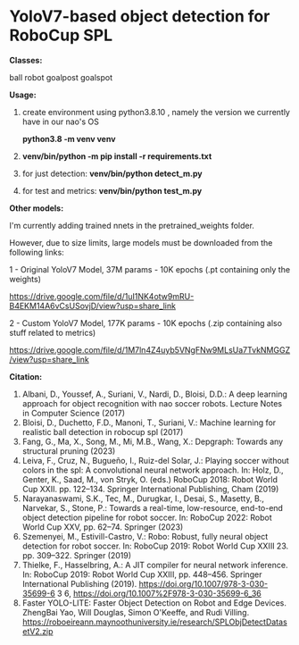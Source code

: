 # **YoloV7-based object detection for RoboCup SPL**

**Classes:**

ball
robot
goalpost
goalspot




**Usage:**
1) create environment using python3.8.10 , namely the version we currently have in our nao's OS 

   **python3.8 -m venv venv**
   
2) **venv/bin/python -m pip install -r requirements.txt**
3) for just detection:
   **venv/bin/python detect_m.py**
4) for test and metrics:
   **venv/bin/python test_m.py**

**Other models:**

I'm currently adding trained nnets in the pretrained_weights folder.

However, due to size limits, large models must be downloaded from the following links:

1 - Original YoloV7 Model, 37M params - 10K epochs (.pt containing only the weights) 

https://drive.google.com/file/d/1uI1NK4otw9mRU-B4EKM14A6vCsUSovjD/view?usp=share_link

2 - Custom YoloV7 Model, 177K params  - 10K epochs (.zip containing also stuff related to metrics) 

https://drive.google.com/file/d/1M7ln4Z4uyb5VNgFNw9MLsUa7TvkNMGGZ/view?usp=share_link

**Citation:**
1. Albani, D., Youssef, A., Suriani, V., Nardi, D., Bloisi, D.D.: A deep learning approach for object recognition with nao soccer robots. Lecture Notes in Computer Science (2017)
2. Bloisi, D., Duchetto, F.D., Manoni, T., Suriani, V.: Machine learning for realistic ball detection in robocup spl (2017) 
3. Fang, G., Ma, X., Song, M., Mi, M.B., Wang, X.: Depgraph: Towards any structural pruning (2023)
4. Leiva, F., Cruz, N., Bugueño, I., Ruiz-del Solar, J.: Playing soccer without colors in the spl: A convolutional neural network approach. In: Holz, D., Genter, K., Saad, M., von Stryk, O. (eds.) RoboCup 2018: Robot World Cup XXII. pp. 122–134. Springer International Publishing, Cham (2019)
5. Narayanaswami, S.K., Tec, M., Durugkar, I., Desai, S., Masetty, B., Narvekar, S., Stone, P.: Towards a real-time, low-resource, end-to-end object detection pipeline for robot soccer. In: RoboCup 2022: Robot World Cup XXV, pp. 62–74. Springer (2023)
6. Szemenyei, M., Estivill-Castro, V.: Robo: Robust, fully neural object detection for robot soccer. In: RoboCup 2019: Robot World Cup XXIII  23. pp. 309–322. Springer (2019)
7. Thielke, F., Hasselbring, A.: A JIT compiler for neural network inference. In: RoboCup 2019: Robot World Cup XXIII, pp. 448–456. Springer International Publishing (2019). https://doi.org/10.1007/978-3-030-35699-6 3 6, https://doi.org/10.1007%2F978-3-030-35699-6_36
8. Faster YOLO-LITE: Faster Object Detection on Robot and Edge Devices. ZhengBai Yao, Will Douglas, Simon O'Keeffe, and Rudi Villing.
https://roboeireann.maynoothuniversity.ie/research/SPLObjDetectDatasetV2.zip
